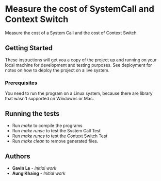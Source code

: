 # Measure the cost of SystemCall and Context Switch

Measure the cost of a System Call and the cost of Context Switch

## Getting Started

These instructions will get you a copy of the project up and running on your local machine for development and testing purposes. See deployment for notes on how to deploy the project on a live system.

### Prerequisites

You need to run the program on a Linux system, because there are library that wasn't supported on Windowns or Mac.

## Running the tests

-   Run *make* to compile the programs
-   Run *make runsc* to test the System Call Test
-   Run *make runcs* to test the Context Switch Test
-   Run *make clean* to remove generated files.

## Authors

* **Gavin Le** - *Initial work*
* **Aung Khaing** - *Initial work*
